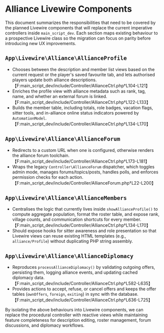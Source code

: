 # Alliance Livewire Components

This document summarizes the responsibilities that need to be covered by the planned Livewire components that will replace the current imperative controllers inside `main_script_dev`. Each section maps existing behaviour to a prospective Livewire class so the migration can focus on parity before introducing new UX improvements.

## `App\Livewire\Alliance\AllianceProfile`
* Chooses between the description and member list views based on the current request or the player's saved favourite tab, and lets authorised players update both alliance descriptions. 【F:main_script_dev/include/Controller/AllianceCtrl.php†L104-L121】
* Enriches the profile view with alliance metadata such as rank, tag, name, and whether an external forum is linked. 【F:main_script_dev/include/Controller/AllianceCtrl.php†L122-L133】
* Builds the member table, including totals, role badges, vacation flags, sitter tools, and in-alliance online status indicators powered by `AutomationModel`. 【F:main_script_dev/include/Controller/AllianceCtrl.php†L134-L170】

## `App\Livewire\Alliance\AllianceForum`
* Redirects to a custom URL when one is configured, otherwise renders the alliance forum toolchain. 【F:main_script_dev/include/Controller/AllianceCtrl.php†L173-L181】
* Wraps the legacy `Controller\AllianceForum` dispatcher, which toggles admin mode, manages forums/topics/posts, handles polls, and enforces permission checks for each action. 【F:main_script_dev/include/Controller/AllianceForum.php†L22-L200】

## `App\Livewire\Alliance\AllianceMembers`
* Centralises the logic that currently lives inside `showAllianceProfile()` to compute aggregate population, format the roster table, and expose rank, village counts, and communication shortcuts for every member. 【F:main_script_dev/include/Controller/AllianceCtrl.php†L134-L170】
* Should expose hooks for sitter awareness and role presentation so that Livewire views can reuse existing HTML templates (e.g., `alliance/Profile`) without duplicating PHP string assembly.

## `App\Livewire\Alliance\AllianceDiplomacy`
* Reproduces `processAllianceDiplomacy()` by validating outgoing offers, persisting them, logging alliance events, and updating cached diplomacy data. 【F:main_script_dev/include/Controller/AllianceCtrl.php†L582-L635】
* Provides actions to accept, refuse, or cancel offers and keeps the offer tables (`ownOffers`, `foreign`, `exiting`) in sync with the database. 【F:main_script_dev/include/Controller/AllianceCtrl.php†L636-L725】

By isolating the above behaviours into Livewire components, we can replace the procedural controller with reactive views while maintaining feature completeness for description editing, roster management, forum discussions, and diplomacy workflows.
